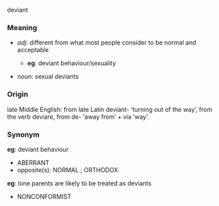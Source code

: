 deviant
### Meaning
+ _adj_: different from what most people consider to be normal and acceptable
	+ __eg__: deviant behaviour/sexuality

+ _noun_: sexual deviants

### Origin

late Middle English: from late Latin deviant- ‘turning out of the way’, from the verb deviare, from de- ‘away from’ + via ‘way’.

### Synonym

__eg__: deviant behaviour

+ ABERRANT
+ opposite(s): NORMAL ; ORTHODOX

__eg__: lone parents are likely to be treated as deviants

+ NONCONFORMIST


